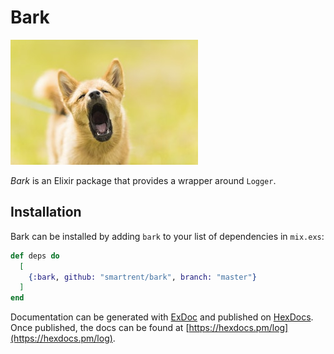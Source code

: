 # Bark
![](bark.png)

_Bark_ is an Elixir package that provides a wrapper around `Logger`.

## Installation

Bark can be installed by adding `bark` to your list of dependencies in `mix.exs`:

```elixir
def deps do
  [
    {:bark, github: "smartrent/bark", branch: "master"}
  ]
end
```

Documentation can be generated with [ExDoc](https://github.com/elixir-lang/ex_doc)
and published on [HexDocs](https://hexdocs.pm). Once published, the docs can
be found at [https://hexdocs.pm/log](https://hexdocs.pm/log).

